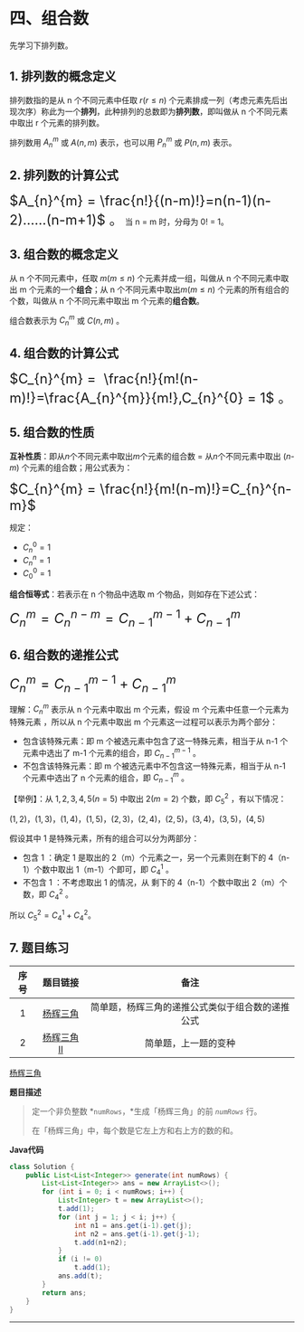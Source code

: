 # 四、组合数

先学习下排列数。

## 1. 排列数的概念定义

排列数指的是从 n 个不同元素中任取 $r(r≤n)$ 个元素排成一列（考虑元素先后出现次序）称此为一个**排列**，此种排列的总数即为**排列数**，即叫做从 n 个不同元素中取出 r 个元素的排列数。

排列数用 $A_{n}^{m}$ 或 $A(n,m)$ 表示，也可以用 $P_{n}^{m}$ 或 $P(n,m)$ 表示。

## 2. 排列数的计算公式

<font size=5px >$A_{n}^{m} =  \frac{n!}{(n-m)!}=n(n-1)(n-2)……(n-m+1)$ 。</font> 当 n = m 时，分母为 0! = 1。

## 3. 组合数的概念定义

从 n 个不同元素中，任取 $m(m≤n)$ 个元素并成一组，叫做从 n 个不同元素中取出 m 个元素的一个**组合**；从 n 个不同元素中取出$m(m≤n)$ 个元素的所有组合的个数，叫做从 n 个不同元素中取出 m 个元素的**组合数**。

组合数表示为 $C_{n}^{m}$ 或 $C(n,m)$ 。

## 4. 组合数的计算公式

<font size=5px >$C_{n}^{m} =  \frac{n!}{m!(n-m)!}=\frac{A_{n}^{m}}{m!},C_{n}^{0} = 1$ 。</font> 

## 5. 组合数的性质

**互补性质**：即从*n*个不同元素中取出*m*个元素的组合数 = 从*n*个不同元素中取出 (*n-m*) 个元素的组合数；用公式表为：

<font size=5px>$C_{n}^{m} =  \frac{n!}{m!(n-m)!}=C_{n}^{n-m}$</font> 

规定：

+ $C_{n}^{0}=1$ 
+ $C_{n}^{n}=1$ 
+ $C_{0}^{0}=1$ 

**组合恒等式**：若表示在 n 个物品中选取 m 个物品，则如存在下述公式：

<font size=5px>$C_{n}^{m}=C_{n}^{n-m}=C_{n-1}^{m-1}+C_{n-1}^{m}$</font>

## 6. 组合数的递推公式

<font size=5px>$C_{n}^{m}=C_{n-1}^{m-1}+C_{n-1}^{m}$</font>

理解：$C_{n}^{m}$ 表示从 n 个元素中取出 m 个元素，假设 m 个元素中任意一个元素为 特殊元素 ，所以从 n 个元素中取出 m 个元素这一过程可以表示为两个部分：

+ 包含该特殊元素：即 m 个被选元素中包含了这一特殊元素，相当于从 n-1 个元素中选出了 m-1 个元素的组合，即 $C_{n-1}^{m-1}$ 。
+ 不包含该特殊元素：即 m 个被选元素中不包含这一特殊元素，相当于从 n-1 个元素中选出了 n 个元素的组合，即 $C_{n-1}^{m}$ 。

【举例】：从 $1,2,3,4,5(n=5)$ 中取出 $2(m=2)$ 个数，即 $C_{5}^{2}$ ，有以下情况：

$(1,2)，(1,3)，(1,4)，(1,5)，(2,3)，(2,4)，(2,5)，(3,4)，(3,5)，(4,5)$

假设其中 1 是特殊元素，所有的组合可以分为两部分：

+ 包含 1 ：确定 1 是取出的 2（m）个元素之一，另一个元素则在剩下的 4（n-1）个数中取出 1（m-1）个即可，即 $C_{4}^{1}$ 。
+ 不包含 1 ：不考虑取出 1 的情况，从 剩下的 4（n-1）个数中取出 2（m）个数，即 $C_{4}^{2}$ 。

所以 $C_{5}^{2} = C_{4}^{1} + C_{4}^{2}$​ 。

## 7. 题目练习

| 序号 |                           题目链接                           |                       备注                       |
| :--: | :----------------------------------------------------------: | :----------------------------------------------: |
|  1   | [杨辉三角](https://leetcode.cn/problems/pascals-triangle/description/) | 简单题，杨辉三角的递推公式类似于组合数的递推公式 |
|  2   | [杨辉三角 II](https://leetcode.cn/problems/pascals-triangle-ii/description/) |               简单题，上一题的变种               |

[杨辉三角](https://leetcode.cn/problems/pascals-triangle/description/)

**题目描述**

> 定一个非负整数 *`numRows`，*生成「杨辉三角」的前 *`numRows`* 行。
>
> 在「杨辉三角」中，每个数是它左上方和右上方的数的和。

**Java代码**

```java
class Solution {
    public List<List<Integer>> generate(int numRows) {
        List<List<Integer>> ans = new ArrayList<>();
        for (int i = 0; i < numRows; i++) {
            List<Integer> t = new ArrayList<>();
            t.add(1);
            for (int j = 1; j < i; j++) {
                int n1 = ans.get(i-1).get(j);
                int n2 = ans.get(i-1).get(j-1);
                t.add(n1+n2);
            }
            if (i != 0)
                t.add(1);
            ans.add(t);
        }
        return ans;
    }
}
```

---